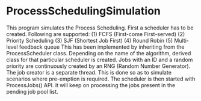 # ProcessSchedulingSimulation
This program simulates the Process Scheduling. First a scheduler has to be created. Following are  supported: (1) FCFS (First-come First-served) (2) Priority Scheduling (3) SJF (Shortest Job First) (4) Round Robin (5) Multi-level feedback queue  This has been implemented by inheriting from the ProcessScheduler class. Depending on the name of the algorithm, derived class for that particular scheduler is created.  Jobs with an ID and a random priority are continuously created by an RNG (Random Number Generator). The job creator is a separate thread. This is done so as to simulate scenarios where pre-emption is required.  The scheduler is then started with ProcessJobs() API. it will keep on processing the jobs present in the pending job pool list.
